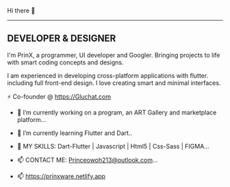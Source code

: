  Hi there 👋
 
----
DEVELOPER & DESIGNER
----

I'm PrinX, a programmer, UI developer and Googler. Bringing projects to life with smart coding concepts and designs.

I am experienced in developing cross-platform applications with flutter. including full front-end design.
I love creating smart and minimal interfaces.

⚡ Co-founder @ https://Gluchat.com

- 🔭 I’m currently working on a program, an ART Gallery and marketplace platform...

- 🌱 I’m currently learning Flutter and Dart..

- 💬 MY SKILLS: Dart-Flutter | Javascript | Html5 | Css-Sass | FIGMA...

- 📫 CONTACT ME: Princeowoh213@outlook.com...

- 📫 https://prinxware.netlify.app

<!--
**PRINXWARE/Prinxware** is a ✨ _special_ ✨ repository because its `README.md` (this file) appears on your GitHub profile.

Here are some ideas to get you started:

- 🔭 I’m currently working on ...
- 🌱 I’m currently learning ...
- 👯 I’m looking to collaborate on ...
- 🤔 I’m looking for help with ...
- 💬 Ask me about ...
- 📫 How to reach me: ...
- 😄 Pronouns: ...
- ⚡ Fun fact: ...
-->
